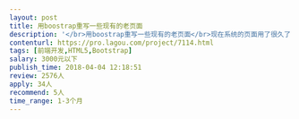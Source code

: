 ```yaml
---                
layout: post       
title: 用boostrap重写一些现有的老页面           
description: '</br>用boostrap重写一些现有的老页面</br>现在系统的页面用了很久了，现在想逐级用bootstrap重写一些页面。</br></br>基本不会有全新的页面来回调整，都是把现有的页面优化成bootstrap的样式。</br>'     
contenturl: https://pro.lagou.com/project/7114.html      
tags: [前端开发,HTML5,Bootstrap]            
salary: 3000元以下          
publish_time: 2018-04-04 12:18:51         
review: 2576人                   
apply: 34人                   
recommend: 5人                   
time_range: 1-3个月              
---                 
```

